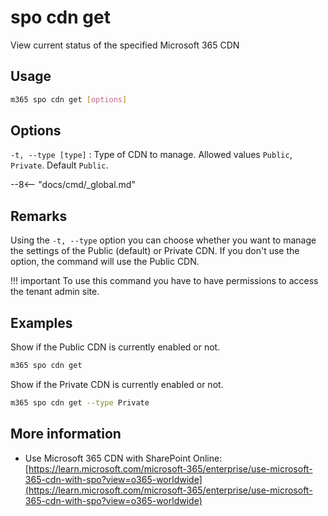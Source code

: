 # spo cdn get

View current status of the specified Microsoft 365 CDN

## Usage

```sh
m365 spo cdn get [options]
```

## Options

`-t, --type [type]`
: Type of CDN to manage. Allowed values `Public`, `Private`. Default `Public`.

--8<-- "docs/cmd/_global.md"

## Remarks

Using the `-t, --type` option you can choose whether you want to manage the settings of the Public (default) or Private CDN. If you don't use the option, the command will use the Public CDN.

!!! important
    To use this command you have to have permissions to access the tenant admin site.

## Examples

Show if the Public CDN is currently enabled or not.

```sh
m365 spo cdn get
```

Show if the Private CDN is currently enabled or not.

```sh
m365 spo cdn get --type Private
```

## More information

- Use Microsoft 365 CDN with SharePoint Online: [https://learn.microsoft.com/microsoft-365/enterprise/use-microsoft-365-cdn-with-spo?view=o365-worldwide](https://learn.microsoft.com/microsoft-365/enterprise/use-microsoft-365-cdn-with-spo?view=o365-worldwide)
